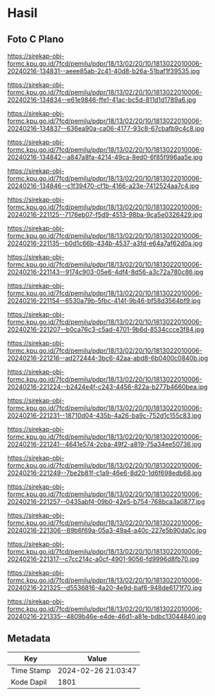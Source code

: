 # Hasil

## Foto C Plano

https://sirekap-obj-formc.kpu.go.id/7fcd/pemilu/pdpr/18/13/02/20/10/1813022010006-20240216-134831--aeee85ab-2c41-40d8-b26a-51baf1f39535.jpg

https://sirekap-obj-formc.kpu.go.id/7fcd/pemilu/pdpr/18/13/02/20/10/1813022010006-20240216-134834--e61e9846-ffe1-41ac-bc5d-811d1d1789a6.jpg

https://sirekap-obj-formc.kpu.go.id/7fcd/pemilu/pdpr/18/13/02/20/10/1813022010006-20240216-134837--636ea90a-ca06-4177-93c8-67cbafb9c4c8.jpg

https://sirekap-obj-formc.kpu.go.id/7fcd/pemilu/pdpr/18/13/02/20/10/1813022010006-20240216-134842--a847a8fa-4214-49ca-8ed0-6f85f996aa5e.jpg

https://sirekap-obj-formc.kpu.go.id/7fcd/pemilu/pdpr/18/13/02/20/10/1813022010006-20240216-134846--c1f39470-cf1b-4166-a23e-7412524aa7c4.jpg

https://sirekap-obj-formc.kpu.go.id/7fcd/pemilu/pdpr/18/13/02/20/10/1813022010006-20240216-221125--7176eb07-f5d9-4513-98ba-9ca5e0326429.jpg

https://sirekap-obj-formc.kpu.go.id/7fcd/pemilu/pdpr/18/13/02/20/10/1813022010006-20240216-221135--b0d1c66b-434b-4537-a3fd-e64a7af62d0a.jpg

https://sirekap-obj-formc.kpu.go.id/7fcd/pemilu/pdpr/18/13/02/20/10/1813022010006-20240216-221143--9174c903-05e6-4df4-8d56-a3c72a780c86.jpg

https://sirekap-obj-formc.kpu.go.id/7fcd/pemilu/pdpr/18/13/02/20/10/1813022010006-20240216-221154--6530a79b-5fbc-414f-9b46-bf58d3564bf9.jpg

https://sirekap-obj-formc.kpu.go.id/7fcd/pemilu/pdpr/18/13/02/20/10/1813022010006-20240216-221207--b0ca76c3-c5ad-4701-9b6d-8534ccce3f84.jpg

https://sirekap-obj-formc.kpu.go.id/7fcd/pemilu/pdpr/18/13/02/20/10/1813022010006-20240216-221216--ad272444-3bc6-42aa-abd8-6b0400c0840b.jpg

https://sirekap-obj-formc.kpu.go.id/7fcd/pemilu/pdpr/18/13/02/20/10/1813022010006-20240216-221224--b2424e4f-c243-4456-822a-b277b4660bea.jpg

https://sirekap-obj-formc.kpu.go.id/7fcd/pemilu/pdpr/18/13/02/20/10/1813022010006-20240216-221231--18710d04-435b-4a26-ba9c-752d1c155c83.jpg

https://sirekap-obj-formc.kpu.go.id/7fcd/pemilu/pdpr/18/13/02/20/10/1813022010006-20240216-221241--4641e574-2cba-49f2-a819-75a34ee50736.jpg

https://sirekap-obj-formc.kpu.go.id/7fcd/pemilu/pdpr/18/13/02/20/10/1813022010006-20240216-221249--7be2b81f-c1a9-46e6-8d20-1d6f698edb68.jpg

https://sirekap-obj-formc.kpu.go.id/7fcd/pemilu/pdpr/18/13/02/20/10/1813022010006-20240216-221257--0435abf4-09b0-42e5-b754-768bca3a0877.jpg

https://sirekap-obj-formc.kpu.go.id/7fcd/pemilu/pdpr/18/13/02/20/10/1813022010006-20240216-221306--89b6f69a-05a3-49a4-a40c-227e5b90da0c.jpg

https://sirekap-obj-formc.kpu.go.id/7fcd/pemilu/pdpr/18/13/02/20/10/1813022010006-20240216-221317--c7cc214c-a0cf-4901-9056-fd9996d8fb70.jpg

https://sirekap-obj-formc.kpu.go.id/7fcd/pemilu/pdpr/18/13/02/20/10/1813022010006-20240216-221325--d5536816-4a20-4e9d-baf6-948de6171f70.jpg

https://sirekap-obj-formc.kpu.go.id/7fcd/pemilu/pdpr/18/13/02/20/10/1813022010006-20240216-221335--4809b46e-e4de-46d1-a81e-bdbc13044840.jpg


## Metadata

| Key        | Value               |
| ---------- | ------------------- |
| Time Stamp | 2024-02-26 21:03:47 |
| Kode Dapil | 1801                |



